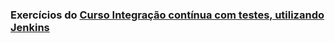 ### Exercícios do [Curso Integração contínua com testes, utilizando Jenkins](https://www.udemy.com/course/integracao-continua-jenkins)
